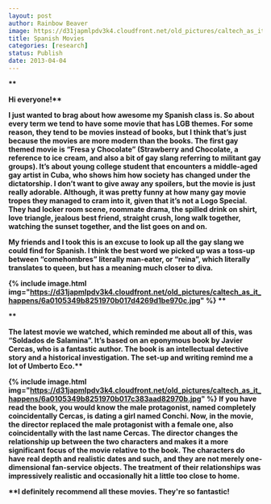 ```yaml
---
layout: post
author: Rainbow Beaver
image: https://d31japmlpdv3k4.cloudfront.net/old_pictures/caltech_as_it_happens/6a0105349b8251970b017c383aac23970b.jpg
title: Spanish Movies
categories: [research]
status: Publish
date: 2013-04-04
---
```



<strong id="internal-source-marker_0.465418636566028">
**

<strong id="internal-source-marker_0.465418636566028">Hi everyone!**

<strong id="internal-source-marker_0.465418636566028">

I just wanted to brag about how awesome my Spanish class is. So about every term we tend to have some movie that has LGB themes. For some reason, they tend to be movies instead of books, but I think that’s just because the movies are more modern than the books. 
The first gay themed movie is “Fresa y Chocolate” (Strawberry and Chocolate, a reference to ice cream, and also a bit of gay slang referring to militant gay groups). It’s about young college student that encounters a middle-aged gay artist in Cuba, who shows him how society has changed under the dictatorship. I don’t want to give away any spoilers, but the movie is just really adorable. Although, it was pretty funny at how many gay movie tropes they managed to cram into it, given that it’s not a Logo Special. They had locker room scene, roommate drama, the spilled drink on shirt, love triangle, jealous best friend, straight crush, long walk together, watching the sunset together, and the list goes on and on. 

My friends and I took this is an excuse to look up all the gay slang we could find for Spanish. I think the best word we picked up was a toss-up between “comehombres” literally man-eater, or “reina”, which literally translates to queen, but has a meaning much closer to diva. 


{% include image.html img="https://d31japmlpdv3k4.cloudfront.net/old_pictures/caltech_as_it_happens/6a0105349b8251970b017d4269d1be970c.jpg" %}
**

<strong id="internal-source-marker_0.465418636566028">
**

<strong id="internal-source-marker_0.465418636566028">The latest movie we watched, which reminded me about all of this, was “Soldados de Salamina”. It’s based on an eponymous book by Javier Cercas, who is a fantastic author. The book is an intellectual detective story and a historical investigation. The set-up and writing remind me a lot of Umberto Eco.**

<strong id="internal-source-marker_0.465418636566028">


{% include image.html img="https://d31japmlpdv3k4.cloudfront.net/old_pictures/caltech_as_it_happens/6a0105349b8251970b017c383aad82970b.jpg" %}
If you have read the book, you would know the male protagonist, named completely coincidentally Cercas, is dating a girl named Conchi. Now, in the movie, the director replaced the male protagonist with a female one, also coincidentally with the last name Cercas. The director changes the relationship up between the two characters and makes it a more significant focus of the movie relative to the book. The characters do have real depth and realistic dates and such, and they are not merely one-dimensional fan-service objects. The treatment of their relationships was impressively realistic and occasionally hit a little too close to home. 

**I definitely recommend all these movies. They're so fantastic!
